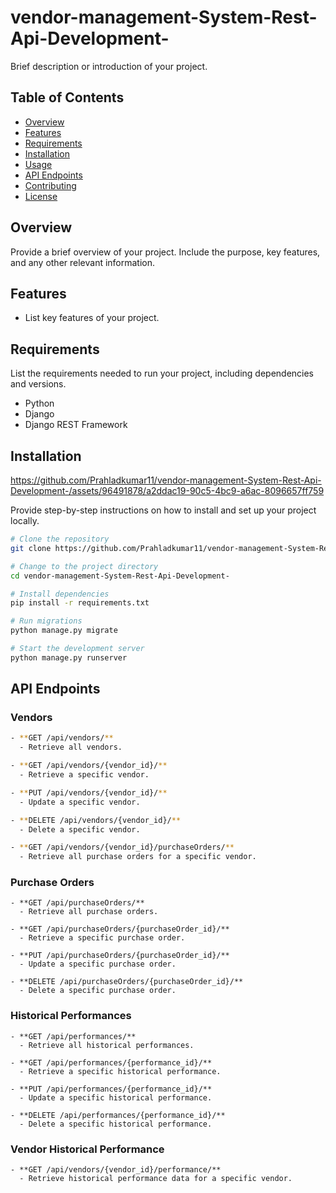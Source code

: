 # vendor-management-System-Rest-Api-Development-


Brief description or introduction of your project.

## Table of Contents

- [Overview](#overview)
- [Features](#features)
- [Requirements](#requirements)
- [Installation](#installation)
- [Usage](#usage)
- [API Endpoints](#api-endpoints)
- [Contributing](#contributing)
- [License](#license)

## Overview

Provide a brief overview of your project. Include the purpose, key features, and any other relevant information.

## Features

- List key features of your project.

## Requirements

List the requirements needed to run your project, including dependencies and versions.

- Python
- Django
- Django REST Framework

## Installation


https://github.com/Prahladkumar11/vendor-management-System-Rest-Api-Development-/assets/96491878/a2ddac19-90c5-4bc9-a6ac-8096657ff759


Provide step-by-step instructions on how to install and set up your project locally.

```bash
# Clone the repository
git clone https://github.com/Prahladkumar11/vendor-management-System-Rest-Api-Development-.git

# Change to the project directory
cd vendor-management-System-Rest-Api-Development-

# Install dependencies
pip install -r requirements.txt

# Run migrations
python manage.py migrate

# Start the development server
python manage.py runserver
```
## API Endpoints

### Vendors
```bash
- **GET /api/vendors/**
  - Retrieve all vendors.

- **GET /api/vendors/{vendor_id}/**
  - Retrieve a specific vendor.

- **PUT /api/vendors/{vendor_id}/**
  - Update a specific vendor.

- **DELETE /api/vendors/{vendor_id}/**
  - Delete a specific vendor.

- **GET /api/vendors/{vendor_id}/purchaseOrders/**
  - Retrieve all purchase orders for a specific vendor.
```
### Purchase Orders
```
- **GET /api/purchaseOrders/**
  - Retrieve all purchase orders.

- **GET /api/purchaseOrders/{purchaseOrder_id}/**
  - Retrieve a specific purchase order.

- **PUT /api/purchaseOrders/{purchaseOrder_id}/**
  - Update a specific purchase order.

- **DELETE /api/purchaseOrders/{purchaseOrder_id}/**
  - Delete a specific purchase order.
```
### Historical Performances
```
- **GET /api/performances/**
  - Retrieve all historical performances.

- **GET /api/performances/{performance_id}/**
  - Retrieve a specific historical performance.

- **PUT /api/performances/{performance_id}/**
  - Update a specific historical performance.

- **DELETE /api/performances/{performance_id}/**
  - Delete a specific historical performance.
```
### Vendor Historical Performance
```
- **GET /api/vendors/{vendor_id}/performance/**
  - Retrieve historical performance data for a specific vendor.



